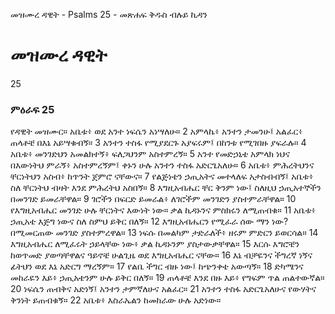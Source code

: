 ﻿
 መዝሙረ ዳዊት - Psalms 25 - መጽሐፍ ቅዱስ ብሉይ ኪዳን
# መዝሙረ ዳዊት
25
### ምዕራፍ 25
የዳዊት መዝሙር። 
 አቤቱ፥ ወደ አንተ ነፍሴን አነሣለሁ።
2  አምላኬ፥ አንተን ታመንሁ፤ አልፈር፥ ጠላቶቼ በእኔ አይሣቁብኝ።
3  አንተን ተስፋ የሚያደርጉ አያፍሩም፤ በከንቱ የሚገበዙ ያፍራሉ።
4  አቤቱ፥ መንገድህን አመልክተኝ፥ ፍለጋህንም አስተምረኝ።
5  አንተ የመድኃኒቴ አምላክ ነህና በእውነትህ ምራኝ፥ አስተምረኝም፤ ቀኑን ሁሉ አንተን ተስፋ አድርጌአለሁ።
6  አቤቱ፥ ምሕረትህንና ቸርነትህን አስብ፥ ከጥንት ጀምሮ ናቸውና።
7  የልጅነቴን ኃጢአትና መተላለፍ አታስብብኝ፤ አቤቱ፥ ስለ ቸርነትህ ብዛት እንደ ምሕረትህ አስበኝ።
8  እግዚአብሔር ቸር ቅንም ነው፤ ስለዚህ ኃጢአተኞችን በመንገድ ይመራቸዋል።
9  ገሮችን በፍርድ ይመራል፥ ለገሮችም መንገድን ያስተምራቸዋል።
10  የእግዚአብሔር መንገድ ሁሉ ቸርነትና እውነት ነው። ቃል ኪዳኑንና ምስክሩን ለሚጠብቁ።
11  አቤቱ፥ ኃጢአቴ እጅግ ነውና ስለ ስምህ ይቅር በለኝ።
12  እግዚአብሔርን የሚፈራ ሰው ማን ነው? በሚመርጠው መንገድ ያስተምረዋል።
13  ነፍሱ በመልካም ታድራለች፥ ዘሩም ምድርን ይወርሳል።
14  እግዚአብሔር ለሚፈሩት ኃይላቸው ነው፥ ቃል ኪዳኑንም ያስታውቃቸዋል።
15  እርሱ እግሮቼን ከወጥመድ ያወጣቸዋልና ዓይኖቼ ሁልጊዜ ወደ እግዚአብሔር ናቸው።
16  እኔ ብቻዬንና ችግረኛ ነኝና ፊትህን ወደ እኔ አድርግ ማረኝም።
17  የልቤ ችግር ብዙ ነው፤ ከጭንቀቴ አውጣኝ።
18  ድካሜንና መከራዬን እይ፥ ኃጢአቴንም ሁሉ ይቅር በለኝ።
19  ጠላቶቼ እንደ በዙ እይ፥ የግፍም ጥል ጠልተውኛል።
20  ነፍሴን ጠብቅና አድነኝ፤ አንተን ታምኛለሁና አልፈር።
21  አንተን ተስፋ አድርጌአለሁና የውሃትና ቅንነት ይጠብቁኝ።
22  አቤቱ፥ እስራኤልን ከመከራው ሁሉ አድነው። 

